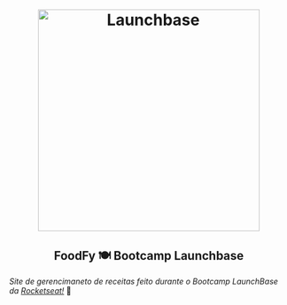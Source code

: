 <h1  align="center">
<img  alt="Launchbase"  src="https://user-images.githubusercontent.com/63380367/110002753-829b1c80-7cf4-11eb-99c9-ea2abf316fe1.png"  width="400px" />
</h1>

<h2 align="center"> FoodFy 🍽️ Bootcamp Launchbase </h2>

<a align="center"><i>Site de gerencimaneto de receitas feito durante o Bootcamp LaunchBase da [Rocketseat!](https:://rocketseat.com.br)</i></a> 🚀



